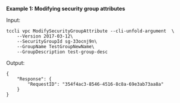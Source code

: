 **Example 1: Modifying security group attributes**



Input: 

```
tccli vpc ModifySecurityGroupAttribute --cli-unfold-argument  \
    --Version 2017-03-12\
    --SecurityGroupId sg-33ocnj9n\
    --GroupName TestGroupNewName\
    --GroupDescription test-group-desc
```

Output: 
```
{
    "Response": {
        "RequestID": "354f4ac3-8546-4516-8c8a-69e3ab73aa8a"
    }
}
```

